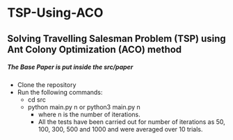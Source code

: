 # **TSP-Using-ACO**
## Solving Travelling Salesman Problem (TSP) using Ant Colony Optimization (ACO) method

##### The Base Paper is put inside the src/paper 

* Clone the repository
* Run the following commands:
     * cd src
     * python main.py n or python3 main.py n
        * where n is the number of iterations. 
        * All the tests have been carried out for number of iterations as 50, 100, 300, 500 and 1000 and were averaged over 10 trials.
        
